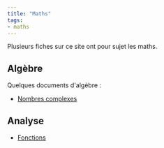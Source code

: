 ```yaml
---
title: "Maths"
tags:
- maths
---
```

Plusieurs fiches sur ce site ont pour sujet les maths.

## Algèbre

Quelques documents d'algèbre :
- [Nombres complexes](notes/Nombres%20complexes.md)

## Analyse

- [Fonctions](notes/fonctions.md)
